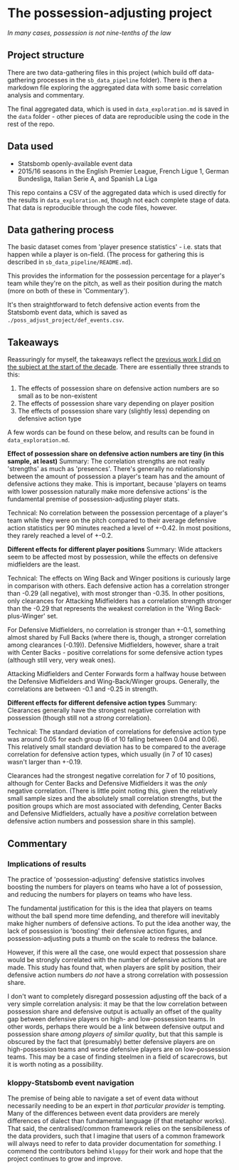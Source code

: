 # The possession-adjusting project

_In many cases, possession is not nine-tenths of the law_

## Project structure

There are two data-gathering files in this project (which build off data-gathering processes in the `sb_data_pipeline` folder). There is then a markdown file exploring the aggregated data with some basic correlation analysis and commentary.

The final aggregated data, which is used in `data_exploration.md` is saved in the `data` folder - other pieces of data are reproducible using the code in the rest of the repo.

## Data used

- Statsbomb openly-available event data
- 2015/16 seasons in the English Premier League, French Ligue 1, German Bundesliga, Italian Serie A, and Spanish La Liga

This repo contains a CSV of the aggregated data which is used directly for the results in `data_exploration.md`, though not each complete stage of data. That data is reproducible through the code files, however.

## Data gathering process

The basic dataset comes from 'player presence statistics' - i.e. stats that happen while a player is on-field. (The process for gathering this is described in `sb_data_pipeline/README.md`).

This provides the information for the possession percentage for a player's team while they're on the pitch, as well as their position during the match (more on both of these in 'Commentary').

It's then straightforward to fetch defensive action events from the Statsbomb event data, which is saved as `./poss_adjust_project/def_events.csv`.

## Takeaways

Reassuringly for myself, the takeaways reflect the [previous work I did on the subject at the start of the decade](https://www.getgoalsideanalytics.com/duels-position-possession-adjusting/). There are essentially three strands to this:

1. The effects of possession share on defensive action numbers are so small as to be non-existent
2. The effects of possession share vary depending on player position
3. The effects of possession share vary (slightly less) depending on defensive action type

A few words can be found on these below, and results can be found in `data_exploration.md`.

**Effect of possession share on defensive action numbers are tiny (in this sample, at least)**
Summary: The correlation strengths are not really 'strengths' as much as 'presences'. There's generally no relationship between the amount of possession a player's team has and the amount of defensive actions they make. This is important, because 'players on teams with lower possession naturally make more defensive actions' is the fundamental premise of possession-adjusting player stats.

Technical: No correlation between the possession percentage of a player's team while they were on the pitch compared to their average defensive action statistics per 90 minutes reached a level of +-0.42. In most positions, they rarely reached a level of +-0.2.

**Different effects for different player positions**
Summary: Wide attackers seem to be affected most by possession, while the effects on defensive midfielders are the least.

Technical: The effects on Wing Back and Winger positions is curiously large in comparison with others. Each defensive action has a correlation stronger than -0.29 (all negative), with most stronger than -0.35. In other positions, only clearances for Attacking Midfielders has a correlation strength stronger than the -0.29 that represents the weakest correlation in the 'Wing Back-plus-Winger' set.

For Defensive Midfielders, no correlation is stronger than +-0.1, something almost shared by Full Backs (where there is, though, a stronger correlation among clearances (-0.19)). Defensive Midfielders, however, share a trait with Center Backs - positive correlations for some defensive action types (although still very, very weak ones).

Attacking Midfielders and Center Forwards form a halfway house between the Defensive Midfielders and Wing-Back/Winger groups. Generally, the correlations are between -0.1 and -0.25 in strength.

**Different effects for different defensive action types**
Summary: Clearances generally have the strongest negative correlation with possession (though still not a _strong_ correlation).

Technical: The standard deviation of correlations for defensive action type was around 0.05 for each group (6 of 10 falling between 0.04 and 0.06). This relatively small standard deviation has to be compared to the average correlation for defensive action types, which usually (in 7 of 10 cases) wasn't larger than +-0.19.

Clearances had the strongest negative correlation for 7 of 10 positions, although for Center Backs and Defensive Midfielders it was the _only_ negative correlation. (There is little point noting this, given the relatively small sample sizes and the absolutely small correlation strengths, but the position groups which are most associated with defending, Center Backs and Defensive Midfielders, actually have a _positive_ correlation between defensive action numbers and possession share in this sample).

## Commentary

### Implications of results

The practice of 'possession-adjusting' defensive statistics involves boosting the numbers for players on teams who have a lot of possession, and reducing the numbers for players on teams who have less.

The fundamental justification for this is the idea that players on teams without the ball spend more time defending, and therefore will inevitably make higher numbers of defensive actions. To put the idea another way, the lack of possession is 'boosting' their defensive action figures, and possession-adjusting puts a thumb on the scale to redress the balance.

However, if this were all the case, one would expect that possession share would be strongly correlated with the number of defensive actions that are made. This study has found that, when players are split by position, their defensive action numbers _do not_ have a strong correlation with possession share.

I don't want to completely disregard possession adjusting off the back of a very simple correlation analysis: it may be that the low correlation between possession share and defensive output is actually an offset of the quality gap between defensive players on high- and low-possession teams. In other words, perhaps there would be a link between defensive output and possession share _among players of similar quality_, but that this sample is obscured by the fact that (presumably) better defensive players are on high-possession teams and worse defensive players are on low-possession teams. This may be a case of finding steelmen in a field of scarecrows, but it is worth noting as a possibility.

### kloppy-Statsbomb event navigation

The premise of being able to navigate a set of event data without necessarily needing to be an expert in _that particular provider_ is tempting. Many of the differences between event data providers are merely differences of dialect than fundamental language (if that metaphor works). That said, the centralised/common framework relies on the sensibileness of the data providers, such that I imagine that users of a common framework will always need to refer to data provider documentation for _something_. I commend the contributors behind `kloppy` for their work and hope that the project continues to grow and improve.
